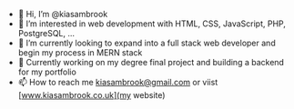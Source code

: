 - 👋 Hi, I’m @kiasambrook
- 👀 I’m interested in web development with HTML, CSS, JavaScript, PHP, PostgreSQL, ...
- 🌱 I’m currently looking to expand into a full stack web developer and begin my process in MERN stack
- 💞️ Currently working on my degree final project and building a backend for my portfolio
- 📫 How to reach me kiasambrook@gmail.com or viist [www.kiasambrook.co.uk](my website)

<!---
kiasambrook/kiasambrook is a ✨ special ✨ repository because its `README.md` (this file) appears on your GitHub profile.
You can click the Preview link to take a look at your changes.
--->

